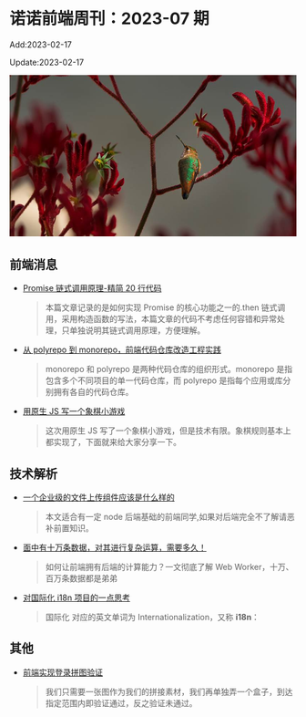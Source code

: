 <!--
 * @Description: weekly-01
 * @Author: zoeblow
 * @Email: wangfuyuan@nnuo.com
 * @Date: 2023-01-00 17:20:35
 * @LastEditors: wangfuyuan
 * @LastEditTime: 2023-02-17 16:57:59
 * @FilePath: \nuofe-weekly1\2023\weekly-07.md
 -->

# 诺诺前端周刊：2023-07 期

Add:2023-02-17

Update:2023-02-17

![202307](../images/2023/202307.jpg)

## 前端消息

- [Promise 链式调用原理-精简 20 行代码](https://mp.weixin.qq.com/s/ibMFGsK-TYAH76NWuWUAOA)

  > 本篇文章记录的是如何实现 Promise 的核心功能之一的.then 链式调用，采用构造函数的写法，本篇文章的代码不考虑任何容错和异常处理，只单独说明其链式调用原理，方便理解。

- [从 polyrepo 到 monorepo，前端代码仓库改造工程实践](https://mp.weixin.qq.com/s/9KOr5-C5cidp0te1IEg6vg)

  > monorepo 和 polyrepo 是两种代码仓库的组织形式。monorepo 是指包含多个不同项目的单一代码仓库，而 polyrepo 是指每个应用或库分别拥有各自的代码仓库。

- [用原生 JS 写一个象棋小游戏](https://mp.weixin.qq.com/s/WguqBPuW92pfNznQrmfhXA)

  > 这次用原生 JS 写了一个象棋小游戏，但是技术有限。象棋规则基本上都实现了，下面就来给大家分享一下。

## 技术解析

- [一个企业级的文件上传组件应该是什么样的](https://mp.weixin.qq.com/s/DpshGkKudMFQ_ymBpAJz3g)

  > 本文适合有一定 node 后端基础的前端同学,如果对后端完全不了解请恶补前置知识。

- [面中有十万条数据，对其进行复杂运算，需要多久！](https://juejin.cn/post/7137728629986820126)

  > 如何让前端拥有后端的计算能力？一文彻底了解 Web Worker，十万、百万条数据都是弟弟

- [对国际化 i18n 项目的一点思考](https://juejin.cn/post/7131737709231472670)

  > 国际化 对应的英文单词为 Internationalization，又称 **i18n**：

## 其他

- [前端实现登录拼图验证](https://mp.weixin.qq.com/s/R66VP6v0IbPiDwoB8GOIIQ)

  > 我们只需要一张图作为我们的拼接素材，我们再单独弄一个盒子，到达指定范围内即验证通过，反之验证未通过。
